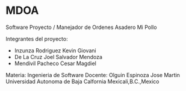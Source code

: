 # MDOA
Software Proyecto / Manejador de Ordenes Asadero Mi Pollo

Integrantes del proyecto:
- Inzunza Rodriguez Kevin Giovani
- De La Cruz Joel Salvador Mendoza
- Mendivil Pacheco Cesar Magdiel

Materia: Ingenieria de Software
Docente: Olguin Espinoza Jose Martin
Universidad Autonoma de Baja Calfornia
Mexicali,B.C.,Mexico

